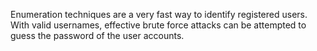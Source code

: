 Enumeration techniques are a very fast way to identify registered users.
With valid usernames, effective brute force attacks can be attempted to guess the password of the user accounts.
